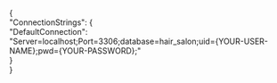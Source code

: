 {                                                                                                             
  "ConnectionStrings":                                                                                          {                                                                                                             
    "DefaultConnection": "Server=localhost;Port=3306;database=hair_salon;uid={YOUR-USER-NAME};pwd={YOUR-PASSWORD};"                                                                                        
  }                                                                                                      
}                                      